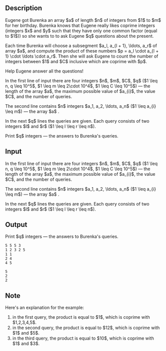 ## Description

<div><p>Eugene got Burenka an array $a$ of length $n$ of integers from $1$ to $m$ for her birthday. Burenka knows that Eugene really likes <span class="tex-font-style-it">coprime</span> integers (integers $x$ and $y$ such that they have only one common factor (equal to $1$)) so she wants to to ask Eugene $q$ questions about the present. </p><p>Each time Burenka will choose a subsegment $a_l, a_{l + 1}, \ldots, a_r$ of array $a$, and compute the product of these numbers $p = a_l \cdot a_{l + 1} \cdot \ldots \cdot a_r$. Then she will ask Eugene to count the number of integers between $1$ and $C$ inclusive which are coprime with $p$. </p><p>Help Eugene answer all the questions!</p></div><div class="input-specification"><p>In the first line of input there are four integers $n$, $m$, $C$, $q$ ($1 \leq n, q \leq 10^5$, $1 \leq m \leq 2\cdot 10^4$, $1 \leq C \leq 10^5$)&nbsp;— the length of the array $a$, the maximum possible value of $a_{i}$, the value $C$, and the number of queries.</p><p>The second line contains $n$ integers $a_1, a_2, \ldots, a_n$ ($1 \leq a_{i} \leq m$)&nbsp;— the array $a$ .</p><p>In the next $q$ lines the queries are given. Each query consists of two integers $l$ and $r$ ($1 \leq l \leq r \leq n$).</p></div><div class="output-specification"><p>Print $q$ integers&nbsp;— the answers to Burenka's queries.</p></div>

## Input

<p>In the first line of input there are four integers $n$, $m$, $C$, $q$ ($1 \leq n, q \leq 10^5$, $1 \leq m \leq 2\cdot 10^4$, $1 \leq C \leq 10^5$)&nbsp;— the length of the array $a$, the maximum possible value of $a_{i}$, the value $C$, and the number of queries.</p><p>The second line contains $n$ integers $a_1, a_2, \ldots, a_n$ ($1 \leq a_{i} \leq m$)&nbsp;— the array $a$ .</p><p>In the next $q$ lines the queries are given. Each query consists of two integers $l$ and $r$ ($1 \leq l \leq r \leq n$).</p>

## Output

<p>Print $q$ integers&nbsp;— the answers to Burenka's queries.</p>





```input1
5 5 5 3
1 2 3 2 5
1 1
2 4
4 5
```




```output1
5
2
2
```



## Note

<p>Here's an explanation for the example:</p><ol> <li> in the first query, the product is equal to $1$, which is coprime with $1,2,3,4,5$. </li><li> in the second query, the product is equal to $12$, which is coprime with $1$ and $5$. </li><li> in the third query, the product is equal to $10$, which is coprime with $1$ and $3$. </li></ol>

